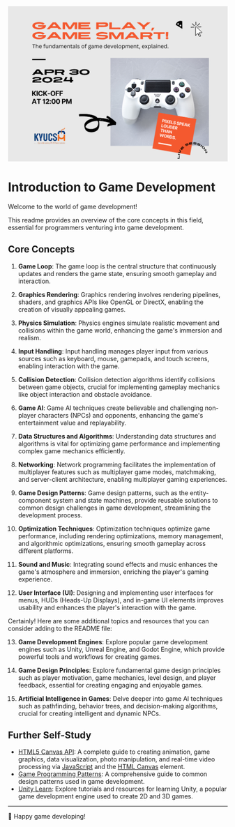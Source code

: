 ![](./gaming.png)

# Introduction to Game Development

Welcome to the world of game development! 

This readme provides an overview of the core concepts in this field, essential for programmers venturing into game development.

## Core Concepts

1. **Game Loop**: The game loop is the central structure that continuously updates and renders the game state, ensuring smooth gameplay and interaction.

2. **Graphics Rendering**: Graphics rendering involves rendering pipelines, shaders, and graphics APIs like OpenGL or DirectX, enabling the creation of visually appealing games.

3. **Physics Simulation**: Physics engines simulate realistic movement and collisions within the game world, enhancing the game's immersion and realism.

4. **Input Handling**: Input handling manages player input from various sources such as keyboard, mouse, gamepads, and touch screens, enabling interaction with the game.

5. **Collision Detection**: Collision detection algorithms identify collisions between game objects, crucial for implementing gameplay mechanics like object interaction and obstacle avoidance.

6. **Game AI**: Game AI techniques create believable and challenging non-player characters (NPCs) and opponents, enhancing the game's entertainment value and replayability.

7. **Data Structures and Algorithms**: Understanding data structures and algorithms is vital for optimizing game performance and implementing complex game mechanics efficiently.

8. **Networking**: Network programming facilitates the implementation of multiplayer features such as multiplayer game modes, matchmaking, and server-client architecture, enabling multiplayer gaming experiences.

9. **Game Design Patterns**: Game design patterns, such as the entity-component system and state machines, provide reusable solutions to common design challenges in game development, streamlining the development process.

10. **Optimization Techniques**: Optimization techniques optimize game performance, including rendering optimizations, memory management, and algorithmic optimizations, ensuring smooth gameplay across different platforms.

11. **Sound and Music**: Integrating sound effects and music enhances the game's atmosphere and immersion, enriching the player's gaming experience.

12. **User Interface (UI)**: Designing and implementing user interfaces for menus, HUDs (Heads-Up Displays), and in-game UI elements improves usability and enhances the player's interaction with the game.

Certainly! Here are some additional topics and resources that you can consider adding to the README file:

13. **Game Development Engines**: Explore popular game development engines such as Unity, Unreal Engine, and Godot Engine, which provide powerful tools and workflows for creating games.

14. **Game Design Principles**: Explore fundamental game design principles such as player motivation, game mechanics, level design, and player feedback, essential for creating engaging and enjoyable games.

15. **Artificial Intelligence in Games**: Delve deeper into game AI techniques such as pathfinding, behavior trees, and decision-making algorithms, crucial for creating intelligent and dynamic NPCs.

## Further Self-Study

- [HTML5 Canvas API](https://developer.mozilla.org/en-US/docs/Web/API/Canvas_API): A complete guide to creating animation, game graphics, data visualization, photo manipulation, and real-time video processing via [JavaScript](https://developer.mozilla.org/en-US/docs/Web/JavaScript) and the [HTML Canvas](https://developer.mozilla.org/en-US/docs/Web/HTML/Element/canvas) element.
- [Game Programming Patterns](http://gameprogrammingpatterns.com/): A comprehensive guide to common design patterns used in game development.
- [Unity Learn](https://learn.unity.com/): Explore tutorials and resources for learning Unity, a popular game development engine used to create 2D and 3D games.

---

🚀 Happy game developing!
